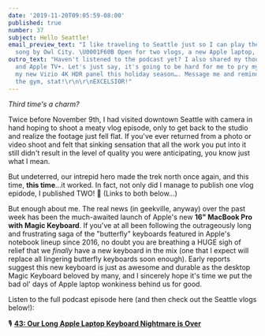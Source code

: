 ```yaml
---
date: '2019-11-20T09:05:59-08:00'
published: true
number: 37
subject: Hello Seattle!
email_preview_text: "I like traveling to Seattle just so I can play the aforementioned
  song by Owl City. \U0001F60B Open for two vlogs, a new Apple laptop, and much more!"
outro_text: "Haven't listened to the podcast yet? I also shared my thoughts on Disney+
  and Apple TV+. Let's just say, it's going to be hard for me to pry myself away from
  my new Vizio 4K HDR panel this holiday season…. Message me and remind me to hit
  the gym, stat!\r\n\r\nEXCELSIOR!"
---
```


*Third time's a charm?*

Twice before November 9th, I had visited downtown Seattle with camera in hand hoping to shoot a meaty vlog episode, only to get back to the studio and realize the footage just fell flat. If you've ever returned from a photo or video shoot and felt that sinking sensation that all the work you put into it still didn't result in the level of quality you were anticipating, you know just what I mean.

But undeterred, our intrepid hero made the trek north once again, and this time, **this time**…it worked. In fact, not only did I manage to publish one vlog epidode, I published TWO! 
🙌  (Links to both below…)

But enough about me. The real news (in geekville, anyway) over the past week has been the much-awaited launch of Apple's new **16" MacBook Pro with Magic Keyboard**. If you've at all been following the outrageously long and frustrating saga of the "butterfly" keyboards featured in Apple's notebook lineup since 2016, no doubt you are breathing a HUGE sigh of relief that we *finally* have a new keyboard in the mix (one that I expect will replace all lingering butterfly keyboards soon enough). Early reports suggest this new keyboard is just as awesome and durable as the desktop Magic Keyboard beloved by many, and I sincerely hope it's time we put the bad ol' days of Apple laptop wonkiness behind us for good.

Listen to the full podcast episode here (and then check out the Seattle vlogs below!):

🎙 **[43: Our Long Apple Laptop Keyboard Nightmare is Over](https://jaredwhite.com/podcast/43/)**